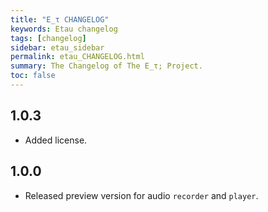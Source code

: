 ```yaml
---
title: "E_τ CHANGELOG"
keywords: Etau changelog
tags: [changelog]
sidebar: etau_sidebar
permalink: etau_CHANGELOG.html
summary: The Changelog of The E_τ; Project.
toc: false
---
```


## 1.0.3

- Added license.

## 1.0.0

- Released preview version for audio `recorder` and `player`.
